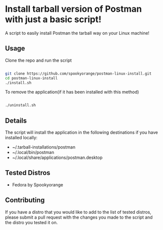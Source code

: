 # Install tarball version of Postman with just a basic script!

A script to easily install Postman the tarball way on your Linux machine!

## Usage

Clone the repo and run the script
```bash

git clone https://github.com/spookyorange/postman-linux-install.git
cd postman-linux-install
./install.sh

```

To remove the application(if it has been installed with this method)
```bash

./uninstall.sh

```

## Details

The script will install the application in the following destinations if you have installed locally:

- ~/.tarball-installations/postman
- ~/.local/bin/postman
- ~/.local/share/applications/postman.desktop

## Tested Distros

- Fedora by Spookyorange

## Contributing

If you have a distro that you would like to add to the list of tested distros, please submit a pull request with the changes you made to the script and the distro you tested it on.
